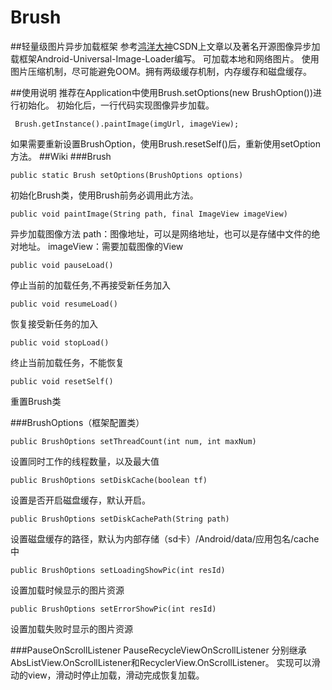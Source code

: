 # Brush
##轻量级图片异步加载框架
参考[鸿洋大神](http://blog.csdn.net/lmj623565791/article/details/41874561)CSDN上文章以及著名开源图像异步加载框架Android-Universal-Image-Loader编写。
可加载本地和网络图片。
使用图片压缩机制，尽可能避免OOM。拥有两级缓存机制，内存缓存和磁盘缓存。

##使用说明
推荐在Application中使用Brush.setOptions(new BrushOption())进行初始化。
初始化后，一行代码实现图像异步加载。
```
 Brush.getInstance().paintImage(imgUrl, imageView);
```
如果需要重新设置BrushOption，使用Brush.resetSelf()后，重新使用setOption方法。
##Wiki
###Brush
```
public static Brush setOptions(BrushOptions options)
```
初始化Brush类，使用Brush前务必调用此方法。

```
public void paintImage(String path, final ImageView imageView)
```
异步加载图像方法
path：图像地址，可以是网络地址，也可以是存储中文件的绝对地址。
imageView：需要加载图像的View

```
public void pauseLoad()
```
停止当前的加载任务,不再接受新任务加入

```
public void resumeLoad()
```
恢复接受新任务的加入

```
public void stopLoad()
```
终止当前加载任务，不能恢复

```
public void resetSelf()
```
重置Brush类

###BrushOptions（框架配置类）
```
public BrushOptions setThreadCount(int num, int maxNum)
```
设置同时工作的线程数量，以及最大值

```
public BrushOptions setDiskCache(boolean tf)
```
设置是否开启磁盘缓存，默认开启。

```
public BrushOptions setDiskCachePath(String path)
```
设置磁盘缓存的路径，默认为内部存储（sd卡）/Android/data/应用包名/cache中

```
public BrushOptions setLoadingShowPic(int resId)
```
设置加载时候显示的图片资源

```
public BrushOptions setErrorShowPic(int resId)
```
设置加载失败时显示的图片资源

###PauseOnScrollListener  PauseRecycleViewOnScrollListener
分别继承AbsListView.OnScrollListener和RecyclerView.OnScrollListener。
实现可以滑动的view，滑动时停止加载，滑动完成恢复加载。
